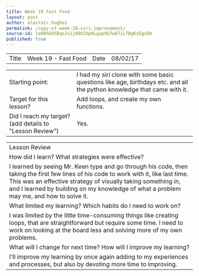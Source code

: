 ```yaml
---
title: Week 19 Fast Food
layout: post
author: alastair.hughes
permalink: /copy-of-week-18-siri-improvement/
source-id: 1a90hGO5BqoJs1j80OZOp0Lgap9Efw87iL7BgKzEgsDA
published: true
---
```

<table>
  <tr>
    <td>Title</td>
    <td>Week 19 - Fast Food</td>
    <td>Date</td>
    <td>08/02/17</td>
  </tr>
</table>


<table>
  <tr>
    <td>Starting point:</td>
    <td>I had my siri clone with some basic questions like age, birthdays etc. and all the python knowledge that came with it.</td>
  </tr>
  <tr>
    <td>Target for this lesson?</td>
    <td>Add loops, and create my own functions.</td>
  </tr>
  <tr>
    <td>Did I reach my target? 
(add details to "Lesson Review")</td>
    <td>Yes.</td>
  </tr>
</table>


<table>
  <tr>
    <td>Lesson Review</td>
  </tr>
  <tr>
    <td>How did I learn? What strategies were effective? </td>
  </tr>
  <tr>
    <td>I learned by seeing Mr. Keen type and go through his code, then taking the first few lines of his code to work with it, like last time. This was an effective strategy of visually taking something in, and I learned by building on my knowledge of what a problem may me, and how to solve it.</td>
  </tr>
  <tr>
    <td>What limited my learning? Which habits do I need to work on? </td>
  </tr>
  <tr>
    <td>I was limited by the little time-consuming things like creating loops, that are straightforward but require some time. I need to work on looking at the board less and solving more of my own problems.</td>
  </tr>
  <tr>
    <td>What will I change for next time? How will I improve my learning?</td>
  </tr>
  <tr>
    <td>I'll improve my learning by once again adding to my experiences and processes, but also by devoting more time to improving.</td>
  </tr>
</table>


